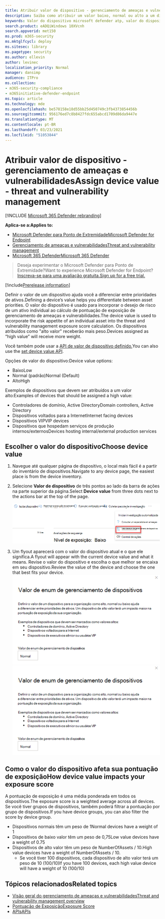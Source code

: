 ```yaml
---
title: Atribuir valor de dispositivo - gerenciamento de ameaças e vulnerabilidades
description: Saiba como atribuir um valor baixo, normal ou alto a um dispositivo para ajudá-lo a diferenciar entre prioridades de ativos.
keywords: Valor do dispositivo microsoft defender atp, valor do dispositivo de gerenciamento de ameaças e vulnerabilidades, dispositivos de alto valor, pontuação de exposição do valor do dispositivo
search.product: eADQiWindows 10XVcnh
search.appverid: met150
ms.prod: m365-security
ms.mktglfcycl: deploy
ms.sitesec: library
ms.pagetype: security
ms.author: ellevin
author: levinec
localization_priority: Normal
manager: dansimp
audience: ITPro
ms.collection:
- m365-security-compliance
- m365initiative-defender-endpoint
ms.topic: article
ms.technology: mde
ms.openlocfilehash: be578158e18d55bb25d450749c3fb4373854456b
ms.sourcegitcommit: 956176ed7c8b8427fdc655abcd1709d86da9447e
ms.translationtype: MT
ms.contentlocale: pt-BR
ms.lasthandoff: 03/23/2021
ms.locfileid: "51053844"
---
```

# <a name="assign-device-value---threat-and-vulnerability-management"></a><span data-ttu-id="5d6d9-104">Atribuir valor de dispositivo - gerenciamento de ameaças e vulnerabilidades</span><span class="sxs-lookup"><span data-stu-id="5d6d9-104">Assign device value - threat and vulnerability management</span></span>

[!INCLUDE [Microsoft 365 Defender rebranding](../../includes/microsoft-defender.md)]

<span data-ttu-id="5d6d9-105">**Aplica-se a:**</span><span class="sxs-lookup"><span data-stu-id="5d6d9-105">**Applies to:**</span></span>

- [<span data-ttu-id="5d6d9-106">Microsoft Defender para Ponto de Extremidade</span><span class="sxs-lookup"><span data-stu-id="5d6d9-106">Microsoft Defender for Endpoint</span></span>](https://go.microsoft.com/fwlink/?linkid=2154037)
- [<span data-ttu-id="5d6d9-107">Gerenciamento de ameaças e vulnerabilidades</span><span class="sxs-lookup"><span data-stu-id="5d6d9-107">Threat and vulnerability management</span></span>](next-gen-threat-and-vuln-mgt.md)
- [<span data-ttu-id="5d6d9-108">Microsoft 365 Defender</span><span class="sxs-lookup"><span data-stu-id="5d6d9-108">Microsoft 365 Defender</span></span>](https://go.microsoft.com/fwlink/?linkid=2118804)

> <span data-ttu-id="5d6d9-109">Deseja experimentar o Microsoft Defender para Ponto de Extremidade?</span><span class="sxs-lookup"><span data-stu-id="5d6d9-109">Want to experience Microsoft Defender for Endpoint?</span></span> [<span data-ttu-id="5d6d9-110">Inscreva-se para uma avaliação gratuita.</span><span class="sxs-lookup"><span data-stu-id="5d6d9-110">Sign up for a free trial.</span></span>](https://www.microsoft.com/microsoft-365/windows/microsoft-defender-atp?ocid=docs-wdatp-portaloverview-abovefoldlink)

[!include[Prerelease information](../../includes/prerelease.md)]

<span data-ttu-id="5d6d9-111">Definir o valor de um dispositivo ajuda você a diferenciar entre prioridades de ativos.</span><span class="sxs-lookup"><span data-stu-id="5d6d9-111">Defining a device’s value helps you differentiate between asset priorities.</span></span> <span data-ttu-id="5d6d9-112">O valor do dispositivo é usado para incorporar o desejo de risco de um ativo individual ao cálculo de pontuação de exposição de gerenciamento de ameaças e vulnerabilidades.</span><span class="sxs-lookup"><span data-stu-id="5d6d9-112">The device value is used to incorporate the risk appetite of an individual asset into the threat and vulnerability management exposure score calculation.</span></span> <span data-ttu-id="5d6d9-113">Os dispositivos atribuídos como "alto valor" receberão mais peso.</span><span class="sxs-lookup"><span data-stu-id="5d6d9-113">Devices assigned as “high value” will receive more weight.</span></span>

<span data-ttu-id="5d6d9-114">Você também pode usar a [API de valor de dispositivo definido.](set-device-value.md)</span><span class="sxs-lookup"><span data-stu-id="5d6d9-114">You can also use the [set device value API](set-device-value.md).</span></span>

<span data-ttu-id="5d6d9-115">Opções de valor do dispositivo:</span><span class="sxs-lookup"><span data-stu-id="5d6d9-115">Device value options:</span></span>

- <span data-ttu-id="5d6d9-116">Baixo</span><span class="sxs-lookup"><span data-stu-id="5d6d9-116">Low</span></span>
- <span data-ttu-id="5d6d9-117">Normal (padrão)</span><span class="sxs-lookup"><span data-stu-id="5d6d9-117">Normal (Default)</span></span>
- <span data-ttu-id="5d6d9-118">Alto</span><span class="sxs-lookup"><span data-stu-id="5d6d9-118">High</span></span>

<span data-ttu-id="5d6d9-119">Exemplos de dispositivos que devem ser atribuídos a um valor alto:</span><span class="sxs-lookup"><span data-stu-id="5d6d9-119">Examples of devices that should be assigned a high value:</span></span>

- <span data-ttu-id="5d6d9-120">Controladores de domínio, Active Directory</span><span class="sxs-lookup"><span data-stu-id="5d6d9-120">Domain controllers, Active Directory</span></span>
- <span data-ttu-id="5d6d9-121">Dispositivos voltados para a Internet</span><span class="sxs-lookup"><span data-stu-id="5d6d9-121">Internet facing devices</span></span>
- <span data-ttu-id="5d6d9-122">Dispositivos VIP</span><span class="sxs-lookup"><span data-stu-id="5d6d9-122">VIP devices</span></span>
- <span data-ttu-id="5d6d9-123">Dispositivos que hospedam serviços de produção internos/externos</span><span class="sxs-lookup"><span data-stu-id="5d6d9-123">Devices hosting internal/external production services</span></span>

## <a name="choose-device-value"></a><span data-ttu-id="5d6d9-124">Escolher o valor do dispositivo</span><span class="sxs-lookup"><span data-stu-id="5d6d9-124">Choose device value</span></span>

1. <span data-ttu-id="5d6d9-125">Navegue até qualquer página de dispositivo, o local mais fácil é a partir do inventário de dispositivos.</span><span class="sxs-lookup"><span data-stu-id="5d6d9-125">Navigate to any device page, the easiest place is from the device inventory.</span></span>

2. <span data-ttu-id="5d6d9-126">Selecione **Valor de dispositivo** de três pontos ao lado da barra de ações na parte superior da página.</span><span class="sxs-lookup"><span data-stu-id="5d6d9-126">Select **Device value** from three dots next to the actions bar at the top of the page.</span></span>

    ![Exemplo do menu suspenso valor do dispositivo.](images/tvm-device-value-dropdown.png)

3. <span data-ttu-id="5d6d9-128">Um flyout aparecerá com o valor do dispositivo atual e o que ele significa.</span><span class="sxs-lookup"><span data-stu-id="5d6d9-128">A flyout will appear with the current device value and what it means.</span></span> <span data-ttu-id="5d6d9-129">Revise o valor do dispositivo e escolha o que melhor se encaixa em seu dispositivo.</span><span class="sxs-lookup"><span data-stu-id="5d6d9-129">Review the value of the device and choose the one that best fits your device.</span></span>
<span data-ttu-id="5d6d9-130">![Exemplo do flyout do valor do dispositivo.](images/tvm-device-value-flyout.png)</span><span class="sxs-lookup"><span data-stu-id="5d6d9-130">![Example of the device value flyout.](images/tvm-device-value-flyout.png)</span></span>

## <a name="how-device-value-impacts-your-exposure-score"></a><span data-ttu-id="5d6d9-131">Como o valor do dispositivo afeta sua pontuação de exposição</span><span class="sxs-lookup"><span data-stu-id="5d6d9-131">How device value impacts your exposure score</span></span>

<span data-ttu-id="5d6d9-132">A pontuação de exposição é uma média ponderada em todos os dispositivos.</span><span class="sxs-lookup"><span data-stu-id="5d6d9-132">The exposure score is a weighted average across all devices.</span></span> <span data-ttu-id="5d6d9-133">Se você tiver grupos de dispositivos, também poderá filtrar a pontuação por grupo de dispositivos.</span><span class="sxs-lookup"><span data-stu-id="5d6d9-133">If you have device groups, you can also filter the score by device group.</span></span>

- <span data-ttu-id="5d6d9-134">Dispositivos normais têm um peso de 1</span><span class="sxs-lookup"><span data-stu-id="5d6d9-134">Normal devices have a weight of 1</span></span>
- <span data-ttu-id="5d6d9-135">Dispositivos de baixo valor têm um peso de 0,75</span><span class="sxs-lookup"><span data-stu-id="5d6d9-135">Low value devices have a weight of 0.75</span></span>
- <span data-ttu-id="5d6d9-136">Dispositivos de alto valor têm um peso de NumberOfAssets / 10.</span><span class="sxs-lookup"><span data-stu-id="5d6d9-136">High value devices have a weight of NumberOfAssets / 10.</span></span>
    - <span data-ttu-id="5d6d9-137">Se você tiver 100 dispositivos, cada dispositivo de alto valor terá um peso de 10 (100/10)</span><span class="sxs-lookup"><span data-stu-id="5d6d9-137">If you have 100 devices, each high value device will have a weight of 10 (100/10)</span></span>

## <a name="related-topics"></a><span data-ttu-id="5d6d9-138">Tópicos relacionados</span><span class="sxs-lookup"><span data-stu-id="5d6d9-138">Related topics</span></span>

- [<span data-ttu-id="5d6d9-139">Visão geral do gerenciamento de ameaças e vulnerabilidades</span><span class="sxs-lookup"><span data-stu-id="5d6d9-139">Threat and vulnerability management overview</span></span>](next-gen-threat-and-vuln-mgt.md)
- [<span data-ttu-id="5d6d9-140">Pontuação de Exposição</span><span class="sxs-lookup"><span data-stu-id="5d6d9-140">Exposure Score</span></span>](tvm-exposure-score.md)
- [<span data-ttu-id="5d6d9-141">APIs</span><span class="sxs-lookup"><span data-stu-id="5d6d9-141">APIs</span></span>](next-gen-threat-and-vuln-mgt.md#apis)